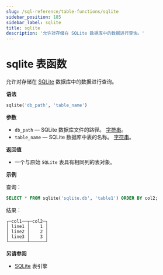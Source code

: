```yaml
---
slug: /sql-reference/table-functions/sqlite
sidebar_position: 185
sidebar_label: sqlite
title: sqlite
description: '允许对存储在 SQLite 数据库中的数据进行查询。'
---
```



# sqlite 表函数

允许对存储在 [SQLite](../../engines/database-engines/sqlite.md) 数据库中的数据进行查询。

**语法**

```sql
sqlite('db_path', 'table_name')
```

**参数**

- `db_path` — SQLite 数据库文件的路径。 [字符串](../../sql-reference/data-types/string.md)。
- `table_name` — SQLite 数据库中表的名称。 [字符串](../../sql-reference/data-types/string.md)。

**返回值**

- 一个与原始 `SQLite` 表具有相同列的表对象。

**示例**

查询：

``` sql
SELECT * FROM sqlite('sqlite.db', 'table1') ORDER BY col2;
```

结果：

``` text
┌─col1──┬─col2─┐
│ line1 │    1 │
│ line2 │    2 │
│ line3 │    3 │
└───────┴──────┘
```

**另请参阅**

- [SQLite](../../engines/table-engines/integrations/sqlite.md) 表引擎
